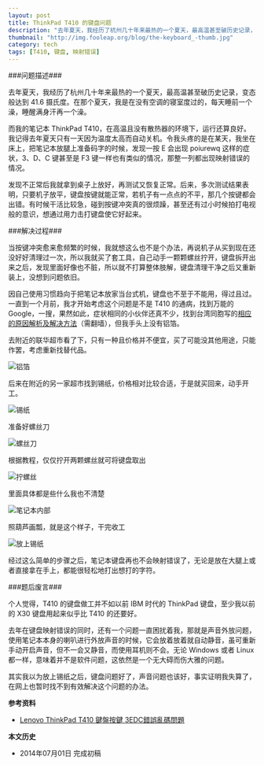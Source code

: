 ```yaml
---
layout: post
title: ThinkPad T410 的键盘问题
description: "去年夏天，我经历了杭州几十年来最热的一个夏天，最高温甚至破历史记录，变态般达到 41.6 摄氏度。在那个夏天，我是在没有空调的寝室度过的，每天睡前一个澡，睡醒满身汗再一个澡。"
thumbnail: "http://img.fooleap.org/blog/the-keyboard_-thumb.jpg"
category: tech
tags: [T410, 键盘, 映射错误]
---
```


###问题描述###

去年夏天，我经历了杭州几十年来最热的一个夏天，最高温甚至破历史记录，变态般达到 41.6 摄氏度。在那个夏天，我是在没有空调的寝室度过的，每天睡前一个澡，睡醒满身汗再一个澡。

而我的笔记本 ThinkPad T410，在高温且没有散热器的环境下，运行还算良好。我记得去年夏天只有一天因为温度太高而自动关机。令我头疼的是在某天，我坐在床上，把笔记本放腿上准备码字的时候，发现一按 E 会出现 poiurewq 这样的症状，3、D、C 键甚至是 F3 键一样也有类似的情况，那整一列都出现映射错误的情况。

发现不正常后我就拿到桌子上放好，再测试又恢复正常。后来，多次测试结果表明，只要机子放平，键盘按键就能正常，若机子有一点点的不平，那几个按键都会出错。有时候干活比较急，碰到按键冲突真的很烦躁，甚至还有过小时候拍打电视般的意识，想通过用力击打键盘使它好起来。

###解决过程###

当按键冲突愈来愈频繁的时候，我就想这么也不是个办法，再说机子从买到现在还没好好清理过一次，所以我就买了套工具，自己动手一颗颗螺丝拧开，键盘拆开出来之后，发现里面好像也不脏，所以就不打算整体肢解，键盘清理干净之后又重新装上，没想到问题依旧。

因自己使用习惯趋向于把笔记本放家当台式机，键盘也不至于不能用，得过且过。一直到一个月前，我才开始考虑这个问题是不是 T410 的通病，找到万能的 Google，一搜，果然如此，症状相同的小伙伴还真不少，找到台湾同胞写的[相应的原因解析及解决方法](http://im5481.wordpress.com/2013/12/04/lenovo-thinkpad-t410-%E9%8D%B5%E7%9B%A4%E6%8C%89%E9%8D%B5-3edc%E9%8C%AF%E8%AA%A4%E4%BA%82%E7%A2%BC%E5%95%8F%E9%A1%8C/)（需翻墙），但我手头上没有铝箔。

去附近的联华超市看了下，只有一种且价格并不便宜，买了可能没其他用途，只能作罢，考虑重新找替代品。

![铝箔](http://pic.yupoo.com/fooleap_v/DSe9UiKg/8zLrn.jpg)

后来在附近的另一家超市找到锡纸，价格相对比较合适，于是就买回来，动手开工。

![锡纸](http://pic.yupoo.com/fooleap_v/DSe9Vmsp/mdy4r.jpg)

准备好螺丝刀

![螺丝刀](http://pic.yupoo.com/fooleap_v/DSe9UHoH/KKGyb.jpg)

根据教程，仅仅拧开两颗螺丝就可将键盘取出

 ![拧螺丝](http://pic.yupoo.com/fooleap_v/DSe9IZ5h/HHFEU.jpg)

里面具体都是些什么我也不清楚

 ![笔记本内部](http://pic.yupoo.com/fooleap_v/DSe9V1qx/13mvrL.jpg)

照葫芦画瓢，就是这个样子，干完收工

 ![放上锡纸](http://pic.yupoo.com/fooleap_v/DSe9VzoB/gSbaC.jpg)

经过这么简单的步骤之后，笔记本键盘再也不会映射错误了，无论是放在大腿上或者直接拿在手上，都能很轻松地打出想打的字符。

###题后废言###

个人觉得，T410 的键盘做工并不如以前 IBM 时代的 ThinkPad 键盘，至少我以前的 X30 键盘用起来似乎比 T410 的还要好。

去年在键盘映射错误的同时，还有一个问题一直困扰着我，那就是声音外放问题，使用笔记本本身的喇叭进行外放声音的时候，它会放着放着就自动静音，虽可重新手动开启声音，但不一会又静音，而使用耳机则不会。无论 Windows 或者 Linux 都一样，意味着并不是软件问题，这依然是一个无大碍而伤大雅的问题。

其实我以为放上锡纸之后，键盘问题好了，声音问题也该好，事实证明我失算了，在网上也暂时找不到有效解决这个问题的办法。

**参考资料**

* [Lenovo ThinkPad T410 鍵盤按鍵 3EDC錯誤亂碼問題](http://im5481.wordpress.com/2013/12/04/lenovo-thinkpad-t410-%E9%8D%B5%E7%9B%A4%E6%8C%89%E9%8D%B5-3edc%E9%8C%AF%E8%AA%A4%E4%BA%82%E7%A2%BC%E5%95%8F%E9%A1%8C/)

**本文历史**

* 2014年07月01日 完成初稿
